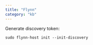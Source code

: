 ```yaml
---
title: "Flynn"
category: "kb"
---
```


Generate discovery token:

    sudo flynn-host init --init-discovery

